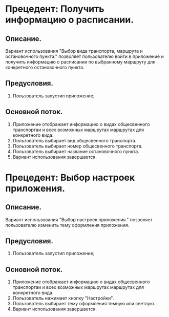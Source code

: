 # Прецедент:  Получить информацию о расписании.
## Описание. 
Вариант использования "Выбор вида транспорта, маршрута и остановочного пункта." позволяет пользователю войти в приложение и получить информацию о расписании по выбранному маршруту для конкретного остановочного пункта.
## Предусловия. 
1. Пользователь запустил приложение;
## Основной поток. 
1. Приложение отображает информацию о видах общесвенного транспортаи и всех возможных маршрутах маршрутах для конкретного вида.
2. Пользователь выбирает вид общесвенного транспорта.
3. Пользователь выбирает номер общесвенного транспорта.
4. Пользователь выбирает название остановочного пункта.
6. Вариант использования завершается.
# Прецедент: Выбор настроек приложения.
## Описание. 
Вариант использования "Выбор настроек приложения." позволяет пользователю изменить тему оформления приложения.
## Предусловия. 
1. Пользователь запустил приложение;
## Основной поток. 
1. Приложение отображает информацию о видах общесвенного транспортаи и всех возможных маршрутах маршрутах для конкретного вида.
2. Пользователь нажимает кнопку "Настройки".
3. Пользователь выбирает тему оформления темную или светлую.
6. Вариант использования завершается.
